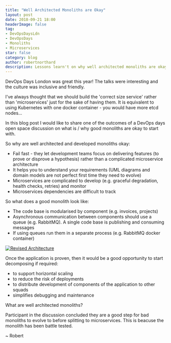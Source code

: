 ```yaml
---
title: "Well Architected Monoliths are Okay"
layout: post
date: 2018-09-21 18:00
headerImage: false
tag:
- DevOpsDaysLdn
- DevOpsDays
- Monoliths
- Microservices
star: false
category: blog
author: robertnorthard
description: Lessons learn't on why well architected monoliths are okay at a DevOps Days London Open Space 
---
```


DevOps Days London was great this year! The talks were interesting and the culture was inclusive and friendly.

I've always thought that we should build the 'correct size service' rather than 'microservices' just for the sake of having them. It is equivalent to using Kubernetes with one docker container - you would have more etcd nodes...

In this blog post I would like to share one of the outcomes of a DevOps days open space discussion on what is / why good monoliths are okay to start with.

So why are well architected and developed monoliths okay:
* Fail fast - they let development teams focus on delivering features (to prove or disprove a hypothesis) rather than a complicated microservice architecture 
* It helps you to understand your requirements (UML diagrams and domain models are not perfect first time they need to evolve) 
* Microservices are complicated to develop (e.g. graceful degradation, health checks, retries) and monitor
* Microservices dependencies are difficult to track

So what does a good monolith look like:
* The code base is modularised by component (e.g. invoices, projects)
* Asynchronous communication between components should use a queue (e.g. RabbitMQ). A single code base is publishing and consuming messages
* If using queues run them in a separate process (e.g. RabbitMQ docker container)

[![Revised Architecture](https://robertnorthard.com/assets/images/21-09-18-monolith.png "Monolith Architecture")](https://robertnorthard.com/assets/images/21-09-18-monolith.png "Monolith Architecture")

Once the application is proven, then it would be a good opportunity to start decomposing if required:
* to support horizontal scaling
* to reduce the risk of deployments
* to distribute development of components of the application to other squads
* simplifies debugging and maintenance
 

What are well architected monoliths?

Participant in the discussion concluded they are a good step for bad monoliths to evolve to before splitting to microservices. This is beacuse the monolith has been battle tested.

~ Robert
